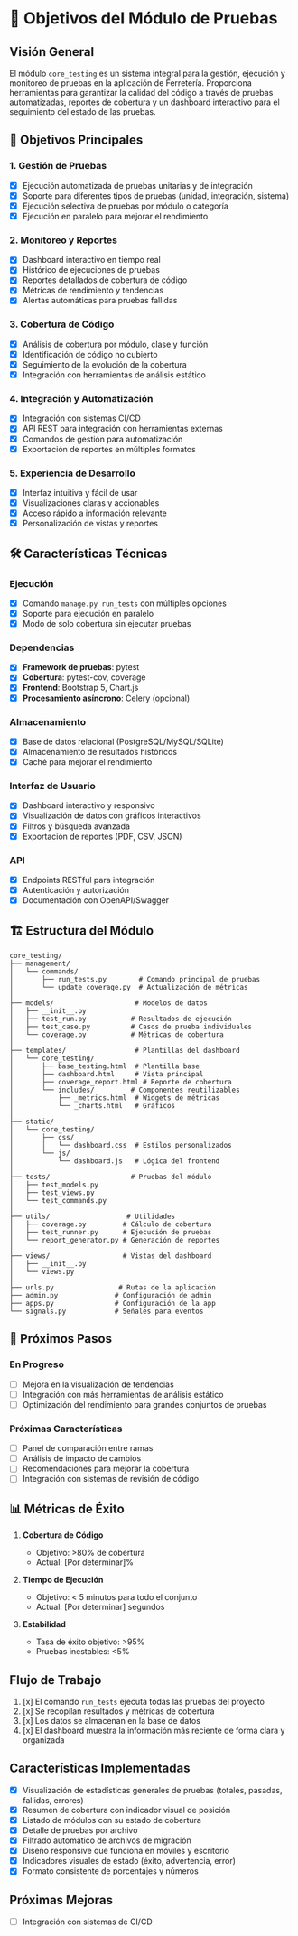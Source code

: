 # 🎯 Objetivos del Módulo de Pruebas

## Visión General

El módulo `core_testing` es un sistema integral para la gestión, ejecución y monitoreo de pruebas en la aplicación de Ferretería. Proporciona herramientas para garantizar la calidad del código a través de pruebas automatizadas, reportes de cobertura y un dashboard interactivo para el seguimiento del estado de las pruebas.

## 🎯 Objetivos Principales

### 1. Gestión de Pruebas
   - [x] Ejecución automatizada de pruebas unitarias y de integración
   - [x] Soporte para diferentes tipos de pruebas (unidad, integración, sistema)
   - [x] Ejecución selectiva de pruebas por módulo o categoría
   - [x] Ejecución en paralelo para mejorar el rendimiento

### 2. Monitoreo y Reportes
   - [x] Dashboard interactivo en tiempo real
   - [x] Histórico de ejecuciones de pruebas
   - [x] Reportes detallados de cobertura de código
   - [x] Métricas de rendimiento y tendencias
   - [x] Alertas automáticas para pruebas fallidas

### 3. Cobertura de Código
   - [x] Análisis de cobertura por módulo, clase y función
   - [x] Identificación de código no cubierto
   - [x] Seguimiento de la evolución de la cobertura
   - [x] Integración con herramientas de análisis estático

### 4. Integración y Automatización
   - [x] Integración con sistemas CI/CD
   - [x] API REST para integración con herramientas externas
   - [x] Comandos de gestión para automatización
   - [x] Exportación de reportes en múltiples formatos

### 5. Experiencia de Desarrollo
   - [x] Interfaz intuitiva y fácil de usar
   - [x] Visualizaciones claras y accionables
   - [x] Acceso rápido a información relevante
   - [x] Personalización de vistas y reportes

## 🛠️ Características Técnicas

### Ejecución
- [x] Comando `manage.py run_tests` con múltiples opciones
- [x] Soporte para ejecución en paralelo
- [x] Modo de solo cobertura sin ejecutar pruebas

### Dependencias
- [x] **Framework de pruebas**: pytest
- [x] **Cobertura**: pytest-cov, coverage
- [x] **Frontend**: Bootstrap 5, Chart.js
- [x] **Procesamiento asíncrono**: Celery (opcional)

### Almacenamiento
- [x] Base de datos relacional (PostgreSQL/MySQL/SQLite)
- [x] Almacenamiento de resultados históricos
- [x] Caché para mejorar el rendimiento

### Interfaz de Usuario
- [x] Dashboard interactivo y responsivo
- [x] Visualización de datos con gráficos interactivos
- [x] Filtros y búsqueda avanzada
- [x] Exportación de reportes (PDF, CSV, JSON)

### API
- [x] Endpoints RESTful para integración
- [x] Autenticación y autorización
- [x] Documentación con OpenAPI/Swagger

## 🏗️ Estructura del Módulo

```
core_testing/
├── management/
│   └── commands/
│       ├── run_tests.py        # Comando principal de pruebas
│       └── update_coverage.py  # Actualización de métricas
│
├── models/                    # Modelos de datos
│   ├── __init__.py
│   ├── test_run.py           # Resultados de ejecución
│   ├── test_case.py          # Casos de prueba individuales
│   └── coverage.py           # Métricas de cobertura
│
├── templates/                 # Plantillas del dashboard
│   └── core_testing/
│       ├── base_testing.html  # Plantilla base
│       ├── dashboard.html     # Vista principal
│       ├── coverage_report.html # Reporte de cobertura
│       └── includes/         # Componentes reutilizables
│           ├── _metrics.html  # Widgets de métricas
│           └── _charts.html   # Gráficos
│
├── static/
│   └── core_testing/
│       ├── css/
│       │   └── dashboard.css  # Estilos personalizados
│       └── js/
│           └── dashboard.js   # Lógica del frontend
│
├── tests/                    # Pruebas del módulo
│   ├── test_models.py
│   ├── test_views.py
│   └── test_commands.py
│
├── utils/                   # Utilidades
│   ├── coverage.py         # Cálculo de cobertura
│   ├── test_runner.py      # Ejecución de pruebas
│   └── report_generator.py # Generación de reportes
│
├── views/                  # Vistas del dashboard
│   ├── __init__.py
│   └── views.py
│
├── urls.py                # Rutas de la aplicación
├── admin.py              # Configuración de admin
├── apps.py               # Configuración de la app
└── signals.py            # Señales para eventos
```

## 🚀 Próximos Pasos

### En Progreso
- [ ] Mejora en la visualización de tendencias
- [ ] Integración con más herramientas de análisis estático
- [ ] Optimización del rendimiento para grandes conjuntos de pruebas

### Próximas Características
- [ ] Panel de comparación entre ramas
- [ ] Análisis de impacto de cambios
- [ ] Recomendaciones para mejorar la cobertura
- [ ] Integración con sistemas de revisión de código

## 📊 Métricas de Éxito

1. **Cobertura de Código**
   - Objetivo: >80% de cobertura
   - Actual: [Por determinar]%

2. **Tiempo de Ejecución**
   - Objetivo: < 5 minutos para todo el conjunto
   - Actual: [Por determinar] segundos

3. **Estabilidad**
   - Tasa de éxito objetivo: >95%
   - Pruebas inestables: <5%

## Flujo de Trabajo

1. [x] El comando `run_tests` ejecuta todas las pruebas del proyecto
2. [x] Se recopilan resultados y métricas de cobertura
3. [x] Los datos se almacenan en la base de datos
4. [x] El dashboard muestra la información más reciente de forma clara y organizada

## Características Implementadas

- [x] Visualización de estadísticas generales de pruebas (totales, pasadas, fallidas, errores)
- [x] Resumen de cobertura con indicador visual de posición
- [x] Listado de módulos con su estado de cobertura
- [x] Detalle de pruebas por archivo
- [x] Filtrado automático de archivos de migración
- [x] Diseño responsive que funciona en móviles y escritorio
- [x] Indicadores visuales de estado (éxito, advertencia, error)
- [x] Formato consistente de porcentajes y números

## Próximas Mejoras
- [ ] Integración con sistemas de CI/CD
